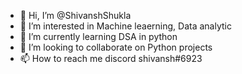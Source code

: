 - 👋 Hi, I’m @ShivanshShukla
- 👀 I’m interested in Machine leaerning, Data analytic
- 🌱 I’m currently learning DSA in python 
- 💞️ I’m looking to collaborate on Python projects
- 📫 How to reach me discord shivansh#6923

<!---
ShivanshShukla/ShivanshShukla is a ✨ special ✨ repository because its `README.md` (this file) appears on your GitHub profile.
You can click the Preview link to take a look at your changes.
--->

